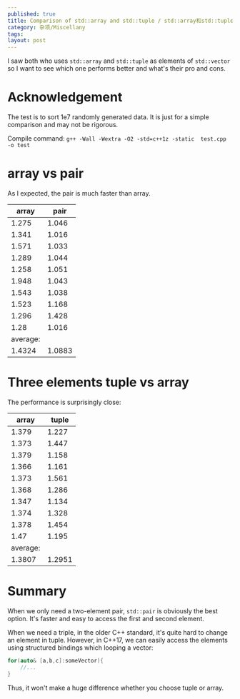 ```yaml
---
published: true
title: Comparison of std::array and std::tuple / std::array和std::tuple的比较
category: 杂项/Miscellany 
tags: 
layout: post
---
```

I saw both who uses `std::array` and `std::tuple` as elements of `std::vector` so I want to see which one performs better and what's their pro and cons.

<!-- more -->
# Acknowledgement

The test is to sort 1e7 randomly generated data. It is just for a simple comparison and may not be rigorous.

Compile command:
`g++ -Wall -Wextra -O2 -std=c++1z -static  test.cpp -o test `


# array vs pair

As I expected, the pair is much faster than array.

|array	|pair|
|---|---|
1.275|	1.046
1.341|	1.016
1.571|	1.033
1.289|	1.044
1.258|	1.051
1.948|	1.043
1.543|	1.038
1.523|	1.168
1.296|	1.428
1.28|	1.016
average:	|
1.4324|	1.0883

# Three elements tuple vs array

The performance is surprisingly close:

array|	tuple
---|---
1.379|	1.227
1.373|	1.447
1.379|	1.158
1.366|	1.161
1.373|	1.561
1.368|	1.286
1.347|	1.134
1.374|	1.328
1.378|	1.454
1.47|	1.195
average:|	
1.3807	|1.2951

# Summary

When we only need a two-element pair, `std::pair` is obviously the best option. It's faster and easy to access the first and second element.

When we need a triple, in the older C++ standard, it's quite hard to change an element in tuple. However, in C++17, we can easily access the elements using structured bindings which looping a vector:
```cpp
for(auto& [a,b,c]:someVector){
    //...
}
```

Thus, it won't make a huge difference whether you choose tuple or array.
